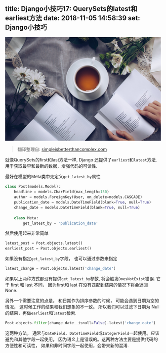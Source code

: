 title: Django小技巧17: QuerySets的latest和earliest方法
date: 2018-11-05 14:58:39
set: Django小技巧
---

![](/uploads/images/earliest-latest.jpeg "cover")


> 翻译整理自: [simpleisbetterthancomplex.com](https://simpleisbetterthancomplex.com/tips/2016/10/06/django-tip-17-earliest-and-latest.html)

就像QuerySets的first和last方法一样, Django 还提供了`earliest`和`latest`方法. 用于获取最早和最新的数据，增强代码的可读性.


最好在模型的Meta类中先定义`get_latest_by`属性

```python
class Post(models.Model):
    headline = models.CharField(max_length=150)
    author = models.ForeignKey(User, on_delete=models.CASCADE)
    publication_date = models.DateTimeField(blank=True, null=True)
    change_date = models.DateTimeField(blank=True, null=True)

    class Meta:
        get_latest_by = 'publication_date'
```

然后使用起来非常简单

```python
latest_post = Post.objects.latest()
earliest_post = Post.objects.earliest()
```

如果没有指定`get_latest_by`字段， 也可以通过参数来指定

```python
latest_change = Post.objects.latest('change_date')
```

如果以上两种方式都没有提供`get_latest_by`参数, 将会触发`DoesNotExist`错误. 它于 first 和 last 不同， 因为first和 last 在没有匹配到结果的情况下将会返回 None.


另外一个需要注意的点是， 和日期作为排序参数的时候， 可能会遇到日期为空的情况， 这时候工作的结果和我们想象的不一致。 所以我们可以过滤下日期为 Null 的结果，再做`earliest`和`latest`检索.

```python
Post.objects.filter(change_date__isnull=False).latest('change_date')
```

这两种方法， 通常与`DateField`、`DateTimeField`或`IntegerField`一起使用。应该避免和其他字段一起使用， 因为语义上是错误的。这两种方法主要是提供代码的方便性和可读性， 如果和非时间字段一起使用，会带来新的混淆.

